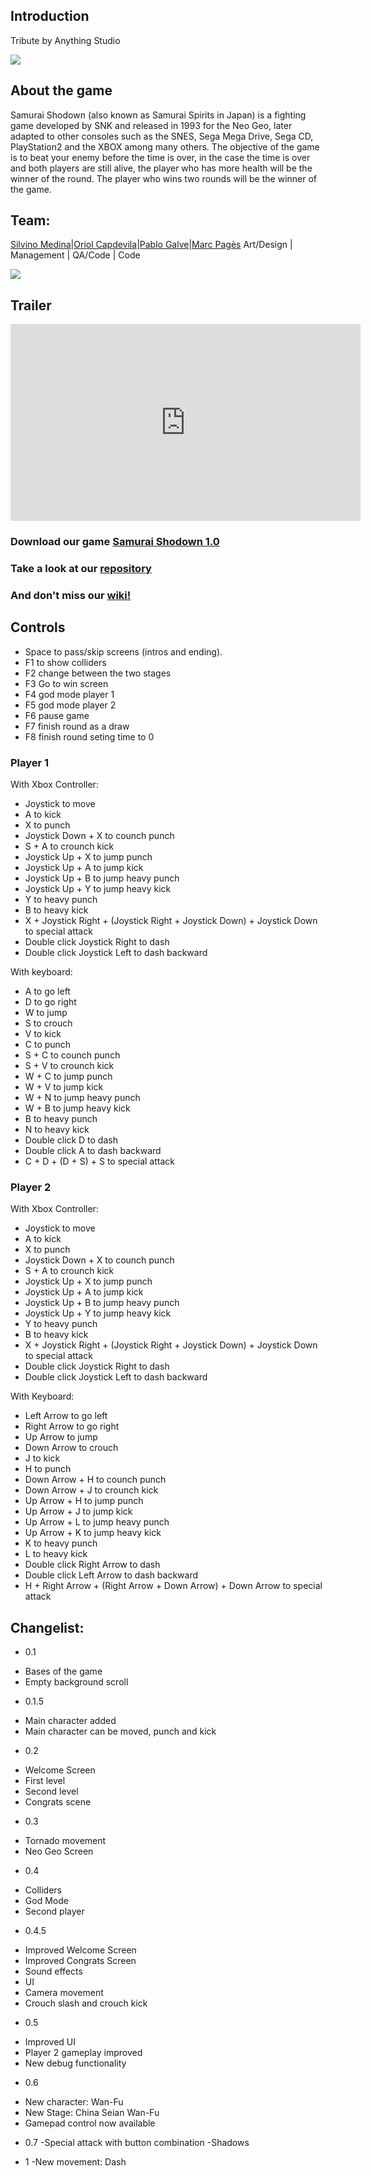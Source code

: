 ﻿## Introduction
Tribute by Anything Studio

![](https://github.com/marcpages2020/Samurai-Shodown/blob/master/Assets/Images/samsho000.png?raw=true)



## About the game



Samurai Shodown (also known as Samurai Spirits in Japan) is a fighting game developed by SNK and released in 1993 for the Neo Geo, later adapted to other consoles such as the SNES, Sega Mega Drive, Sega CD, PlayStation2 and the XBOX among many others. The objective of the game is to beat your enemy before the time is over, in the case the time is over and both players are still alive, the player who has more health will be the winner of the round. The player who wins two rounds will be the winner of the game.

## Team:

[Silvino Medina](https://github.com/silvino00)|[Oriol Capdevila](https://github.com/OriolCS2)|[Pablo Galve](https://github.com/pablogalve)|[Marc Pagès](https://github.com/marcpages2020) 
 Art/Design |  Management |  QA/Code  | Code 

![](https://github.com/marcpages2020/Samurai-Shodown/raw/master/Assets/Images/Wiki/Home/20190311_122730.jpg?raw=true)


## Trailer

<iframe width="560" height="315" src="https://www.youtube.com/watch?v=dTUZ-r-2Ct4" frameborder="0" allow="accelerometer; autoplay; encrypted-media; gyroscope; picture-in-picture" allowfullscreen></iframe>


### Download our game  [Samurai Shodown 1.0](https://github.com/marcpages2020/Samurai-Shodown/releases/tag/1.0)


### Take a look at our [repository](https://github.com/marcpages2020/Samurai-Shodown)


### And don't miss our [wiki!](https://github.com/marcpages2020/Samurai-Shodown/wiki)


## Controls

* Space to pass/skip screens (intros and ending).
* F1 to show colliders
* F2 change between the two stages
* F3 Go to win screen
* F4 god mode player 1
* F5 god mode player 2
* F6 pause game
* F7 finish round as a draw
* F8 finish round seting time to 0

### Player 1

With Xbox Controller:
* Joystick to move
* A to kick
* X to punch
* Joystick Down + X to counch punch
* S + A to crounch kick
* Joystick Up + X to jump punch
* Joystick Up + A to jump kick
* Joystick Up + B to jump heavy punch
* Joystick Up + Y to jump heavy kick
* Y to  heavy punch
* B to heavy kick
* X + Joystick Right + (Joystick Right + Joystick Down) + Joystick Down to special attack
* Double click Joystick Right to dash
* Double click Joystick Left to dash backward

With keyboard:
* A to go left
* D to go right
* W to jump
* S to crouch
* V to kick
* C to punch
* S + C to counch punch
* S + V to crounch kick
* W + C to jump punch
* W + V to jump kick
* W + N to jump heavy punch
* W + B to jump heavy kick
* B to  heavy punch
* N to heavy kick
* Double click D to dash
* Double click A to dash backward
* C + D + (D + S) + S to special attack

### Player 2

With Xbox Controller:
* Joystick to move
* A to kick
* X to punch
* Joystick Down + X to counch punch
* S + A to crounch kick
* Joystick Up + X to jump punch
* Joystick Up + A to jump kick
* Joystick Up + B to jump heavy punch
* Joystick Up + Y to jump heavy kick
* Y to  heavy punch
* B to heavy kick
* X + Joystick Right + (Joystick Right + Joystick Down) + Joystick Down to special attack
* Double click Joystick Right to dash
* Double click Joystick Left to dash backward

With Keyboard:
* Left Arrow to go left
* Right Arrow to go right
* Up Arrow to jump
* Down Arrow to crouch
* J to kick
* H to punch
* Down Arrow + H to counch punch
* Down Arrow + J to crounch kick
* Up Arrow + H to jump punch
* Up Arrow + J to jump kick
* Up Arrow + L to jump heavy punch
* Up Arrow + K to jump heavy kick
* K to  heavy punch
* L to heavy kick
* Double click Right Arrow to dash
* Double click Left Arrow to dash backward
* H + Right Arrow + (Right Arrow + Down Arrow) + Down Arrow to special attack

## Changelist:
* 0.1
- Bases of the game
- Empty background scroll

* 0.1.5
- Main character added
- Main character can be moved, punch and kick

* 0.2
- Welcome Screen 
- First level 
- Second level 
- Congrats scene 

* 0.3
- Tornado movement
- Neo Geo Screen

* 0.4
- Colliders
- God Mode
- Second player

* 0.4.5
- Improved Welcome Screen
- Improved Congrats Screen
- Sound effects
- UI 
- Camera movement
- Crouch slash and crouch kick
 
* 0.5
- Improved UI
- Player 2 gameplay improved
- New debug functionality

* 0.6
- New character: Wan-Fu
- New Stage: China Seian Wan-Fu
- Gamepad control now available 

* 0.7
-Special attack with button combination
-Shadows

* 1
-New movement: Dash
